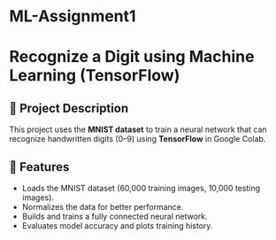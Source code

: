 # ML-Assignment1
# Recognize a Digit using Machine Learning (TensorFlow)

## 📌 Project Description
This project uses the **MNIST dataset** to train a neural network that can recognize handwritten digits (0–9) using **TensorFlow** in Google Colab.

## 🚀 Features
- Loads the MNIST dataset (60,000 training images, 10,000 testing images).
- Normalizes the data for better performance.
- Builds and trains a fully connected neural network.
- Evaluates model accuracy and plots training history.
